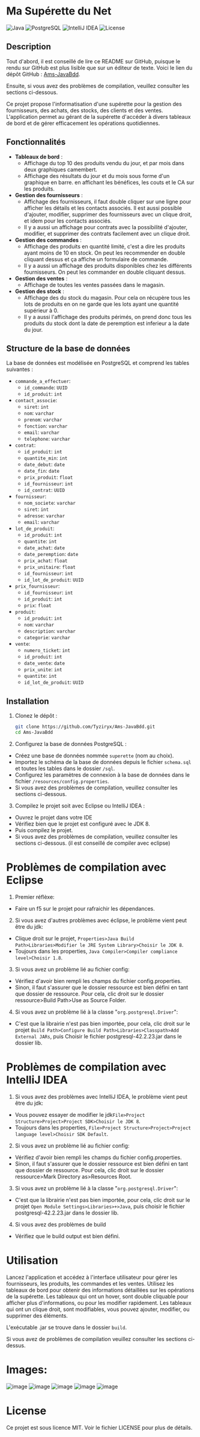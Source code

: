 # Ma Supérette du Net

![Java](https://img.shields.io/badge/Java-8-blue)
![PostgreSQL](https://img.shields.io/badge/PostgreSQL-14.5-blue)
![IntelliJ IDEA](https://img.shields.io/badge/IDE-IntelliJ%20IDEA-orange)
![License](https://img.shields.io/badge/License-MIT-green)

## Description
Tout d'abord, il est conseillé de lire ce README sur GitHub, puisque le rendu sur GitHub est plus lisible que sur un éditeur de texte. Voici le lien du dépôt GitHub : [Ams-JavaBdd](https://github.com/Tyziryx/Ams-JavaBdd).

Ensuite, si vous avez des problèmes de compilation, veuillez consulter les sections ci-dessous.

Ce projet propose l'informatisation d'une supérette pour la gestion des fournisseurs, des achats, des stocks, des clients et des ventes. L'application permet au gérant de la supérette d'accéder à divers tableaux de bord et de gérer efficacement les opérations quotidiennes.

## Fonctionnalités

- **Tableaux de bord** :
    - Affichage du top 10 des produits vendu du jour, et par mois dans deux graphiques camembert.
    - Affichage des résultats du jour et du mois sous forme d'un graphique en barre. en affichant les bénéfices, les couts et le CA sur les produits.
- **Gestion des fournisseurs** : 
    - Affichage des fournisseurs, il faut double cliquer sur une ligne pour afficher les détails et les contacts associés. Il est aussi possible d'ajouter, modifier, supprimer des fournisseurs avec un clique droit, et idem pour les contacts associés.
    - Il y a aussi un affichage pour contrats avec la possibilité d'ajouter, modifier, et supprimer des contrats facilement avec un clique droit.
- **Gestion des commandes** : 
    - Affichage des produits en quantité limité, c'est a dire les produits ayant moins de 10 en stock. On peut les recommender en double cliquant dessus et ça affiche un formulaire de commande. 
    - Il y a aussi un affichage des produits disponibles chez les différents fournisseurs. On peut les commander en double cliquant dessus.
- **Gestion des ventes** : 
    - Affichage de toutes les ventes passées dans le magasin.
- **Gestion des stock** : 
    - Affichage des du stock du magasin. Pour cela on récupère tous les lots de produits en on ne garde que les lots ayant une quantité supérieur à 0. 
    - Il y a aussi l'affichage des produits périmés, on prend donc tous les produits du stock dont la date de peremption est inferieur a la date du jour.

## Structure de la base de données

La base de données est modélisée en PostgreSQL et comprend les tables suivantes :
- `commande_a_effectuer`:
  - `id_commande`: `UUID`
  - `id_produit`: `int`
- `contact_associe`:
  - `siret`: `int`
  - `nom`: `varchar`
  - `prenom`: `varchar`
  - `fonction`: `varchar`
  - `email`: `varchar`
  - `telephone`: `varchar`
- `contrat`:
  - `id_produit`: `int`
  - `quantite_min`: `int`
  - `date_debut`: `date`
  - `date_fin`: `date`
  - `prix_produit`: `float`
  - `id_fournisseur`: `int`
  - `id_contrat`: `UUID`
- `fournisseur`:
  - `nom_societe`: `varchar`
  - `siret`: `int`
  - `adresse`: `varchar`
  - `email`: `varchar`
- `lot_de_produit`:
  - `id_produit`: `int`
  - `quantite`: `int`
  - `date_achat`: `date`
  - `date_peremption`: `date`
  - `prix_achat`: `float`
  - `prix_unitaire`: `float`
  - `id_fournisseur`: `int`
  - `id_lot_de_produit`: `UUID`
- `prix_fournisseur`:
  - `id_fournisseur`: `int`
  - `id_produit`: `int`
  - `prix`: `float`
- `produit`:
  - `id_produit`: `int`
  - `nom`: `varchar`
  - `description`: `varchar`
  - `categorie`: `varchar`
- `vente`:
  - `numero_ticket`: `int`
  - `id_produit`: `int`
  - `date_vente`: `date`
  - `prix_unite`: `int`
  - `quantite`: `int`
  - `id_lot_de_produit`: `UUID`

## Installation

1. Clonez le dépôt :
   ```bash
   git clone https://github.com/Tyziryx/Ams-JavaBdd.git
   cd Ams-JavaBdd
   ```
2. Configurez la base de données PostgreSQL :  

- Créez une base de données nommée `superette` (nom au choix).
- Importez le schéma de la base de données depuis le fichier `schema.sql` et toutes les tables dans le dossier `/sql`.
- Configurez les paramètres de connexion à la base de données dans le fichier `/resources/config.properties`. 
- Si vous avez des problèmes de compilation, veuillez consulter les sections ci-dessous.

3. Compilez le projet soit avec Eclipse ou IntelliJ IDEA :
- Ouvrez le projet dans votre IDE
- Vérifiez bien que le projet est configuré avec le JDK 8.
- Puis compilez le projet.
- Si vous avez des problèmes de compilation, veuillez consulter les sections ci-dessous. (il est conseillé de compiler avec eclipse)

# Problèmes de compilation avec Eclipse
1. Premier réflèxe:
- Faire un f5 sur le projet pour rafraichir les dépendances.
2. Si vous avez d'autres problèmes avec éclipse, le problème vient peut être du jdk:
- Clique droit sur le projet, `Properties>Java Build Path>Libraries>Modifier le JRE System Library>Choisir le JDK 8`.
- Toujours dans les properties, `Java Compiler>Compiler compliance level>Choisir 1.8`.
3. Si vous avez un problème lié au fichier config:
- Vérifiez d'avoir bien rempli les champs du fichier config.properties.
- Sinon, il faut s'assurer que le dossier ressource est bien défini en tant que dossier de ressource. Pour cela, clic droit sur le dossier ressource>Build Path>Use as Source Folder.
4. Si vous avez un problème lié à la classe "`org.postgresql.Driver`": 
- C'est que la librairie n'est pas bien importée, pour cela, clic droit sur le projet `Build Path>Configure Build Path>Libraries>Classpath>Add External JARs`, puis Choisir le fichier postgresql-42.2.23.jar dans le dossier lib.

# Problèmes de compilation avec IntelliJ IDEA
1. Si vous avez des problèmes avec IntelliJ IDEA, le problème vient peut être du jdk:
- Vous pouvez essayer de modifier le jdk`File>Project Structure>Project>Project SDK>Choisir le JDK 8`.
- Toujours dans les properties, `File>Project Structure>Project>Project language level>Choisir SDK Default`.
2. Si vous avez un problème lié au fichier config:
- Vérifiez d'avoir bien rempli les champs du fichier config.properties.
- Sinon, il faut s'assurer que le dossier ressource est bien défini en tant que dossier de ressource. Pour cela, clic droit sur le dossier ressource>Mark Directory as>Resources Root.
3. Si vous avez un problème lié à la classe "`org.postgresql.Driver`":
- C'est que la librairie n'est pas bien importée, pour cela, clic droit sur le projet `Open Module Settings>Libraries>+>Java`, puis choisir le fichier postgresql-42.2.23.jar dans le dossier lib.
4. Si vous avez des problèmes de build
- Vérifiez que le build output est bien défini.
# Utilisation
Lancez l'application et accédez à l'interface utilisateur pour gérer les fournisseurs, les produits, les commandes et les ventes. Utilisez les tableaux de bord pour obtenir des informations détaillées sur les opérations de la supérette. 
Les tableaux qui ont un hover, sont double cliquable pour afficher plus d'informations, ou pour les modifier rapidement.
Les tableaux qui ont un clique droit, sont modifiables, vous pouvez ajouter, modifier, ou supprimer des éléments.

L'exécutable .jar se trouve dans le dossier `build`.

Si vous avez de problèmes de compilation veuillez consulter les sections ci-dessus.

# Images:
![image](https://tidic.fr/res/ams/ams-img0.png)
![image](https://tidic.fr/res/ams/ams-img1.png)
![image](https://tidic.fr/res/ams/ams-img2.png)
![image](https://tidic.fr/res/ams/ams-img3.png)
![image](https://tidic.fr/res/ams/ams-img4.png)


# License
Ce projet est sous licence MIT. Voir le fichier LICENSE pour plus de détails.
